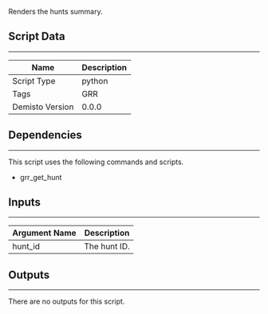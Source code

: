 Renders the hunts summary.

## Script Data
---

| **Name** | **Description** |
| --- | --- |
| Script Type | python |
| Tags | GRR |
| Demisto Version | 0.0.0 |

## Dependencies
---
This script uses the following commands and scripts.
* grr_get_hunt

## Inputs
---

| **Argument Name** | **Description** |
| --- | --- |
| hunt_id | The hunt ID. |

## Outputs
---
There are no outputs for this script.
